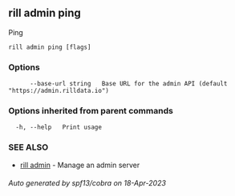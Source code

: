 ## rill admin ping

Ping

```
rill admin ping [flags]
```

### Options

```
      --base-url string   Base URL for the admin API (default "https://admin.rilldata.io")
```

### Options inherited from parent commands

```
  -h, --help   Print usage
```

### SEE ALSO

* [rill admin](rill_admin.md)	 - Manage an admin server

###### Auto generated by spf13/cobra on 18-Apr-2023
